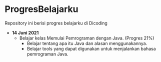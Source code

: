 
# ProgresBelajarku
Repository ini berisi progres belajarku di Dicoding
- **14 Juni 2021**
  - Belajar kelas Memulai Pemrograman dengan Java. (Progres 21%)
    - Belajar tentang apa itu Java dan alasan menggunakannya.
    - Belajar tools yang dapat digunakan untuk menjalankan bahasa pemrograman Java.
